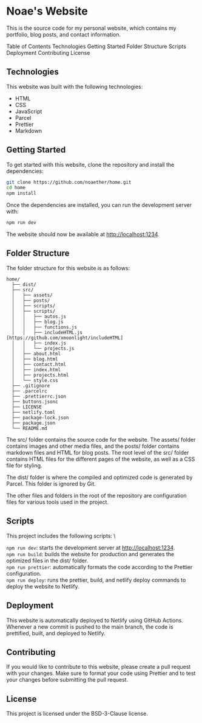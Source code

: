 # Noae's Website

This is the source code for my personal website, which contains my portfolio, blog posts, and contact information.

Table of Contents
Technologies
Getting Started
Folder Structure
Scripts
Deployment
Contributing
License

## Technologies

This website was built with the following technologies:

- HTML
- CSS
- JavaScript
- Parcel
- Prettier
- Markdown

## Getting Started

To get started with this website, clone the repository and install the dependencies:

```bash
git clone https://github.com/noaether/home.git
cd home
npm install
```

Once the dependencies are installed, you can run the development server with:

```bash
npm run dev
```

The website should now be available at <http://localhost:1234>.

## Folder Structure

The folder structure for this website is as follows:

```gottem
home/
  ├── dist/
  ├── src/
  │   ├── assets/
  │   ├── posts/
  │   ├── scripts/
  │   ├── scripts/
  │   │   ├── autos.js
  │   │   ├── blog.js
  │   │   ├── functions.js
  │   │   ├── includeHTML.js [https://github.com/xmoonlight/includeHTML]
  │   │   ├── index.js
  │   │   └── projects.js
  │   ├── about.html
  │   ├── blog.html
  │   ├── contact.html
  │   ├── index.html
  │   ├── projects.html
  │   └── style.css
  ├── .gitignore
  ├── .parcelrc
  ├── .prettierrc.json
  ├── buttons.jsonc
  ├── LICENSE
  ├── netlify.toml
  ├── package-lock.json
  ├── package.json
  └── README.md
```

The src/ folder contains the source code for the website. The assets/ folder contains images and other media files, and the posts/ folder contains markdown files and HTML for blog posts. The root level of the src/ folder contains HTML files for the different pages of the website, as well as a CSS file for styling.

The dist/ folder is where the compiled and optimized code is generated by Parcel. This folder is ignored by Git.

The other files and folders in the root of the repository are configuration files for various tools used in the project.

## Scripts

This project includes the following scripts: \

`npm run dev`: starts the development server at <http://localhost:1234>. \
`npm run build`: builds the website for production and generates the optimized files in the dist/ folder. \
`npm run prettier`: automatically formats the code according to the Prettier configuration. \
`npm run deploy`: runs the prettier, build, and netlify deploy commands to deploy the website to Netlify.

## Deployment

This website is automatically deployed to Netlify using GitHub Actions. Whenever a new commit is pushed to the main branch, the code is prettified, built, and deployed to Netlify.

## Contributing

If you would like to contribute to this website, please create a pull request with your changes. Make sure to format your code using Prettier and to test your changes before submitting the pull request.

## License

This project is licensed under the BSD-3-Clause license.
